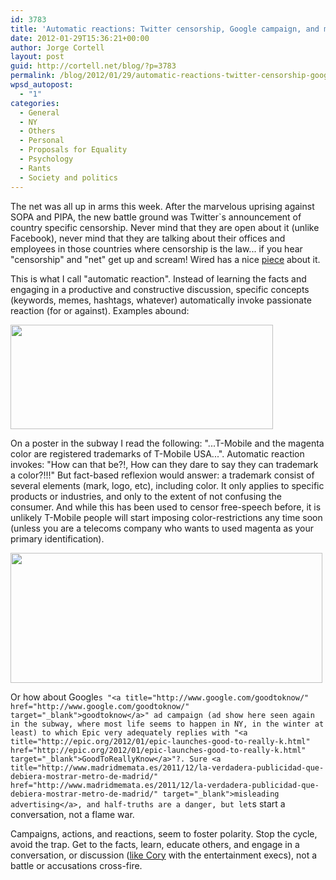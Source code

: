```yaml
---
id: 3783
title: 'Automatic reactions: Twitter censorship, Google campaign, and magenta trade-marked'
date: 2012-01-29T15:36:21+00:00
author: Jorge Cortell
layout: post
guid: http://cortell.net/blog/?p=3783
permalink: /blog/2012/01/29/automatic-reactions-twitter-censorship-google-campaign-and-magenta-trade-marked/
wpsd_autopost:
  - "1"
categories:
  - General
  - NY
  - Others
  - Personal
  - Proposals for Equality
  - Psychology
  - Rants
  - Society and politics
---
```

The net was all up in arms this week. After the marvelous uprising against SOPA and PIPA, the new battle ground was Twitter`s announcement of country specific censorship. Never mind that they are open about it (unlike Facebook), never mind that they are talking about their offices and employees in those countries where censorship is the law... if you hear "censorship" and "net" get up and scream! Wired has a nice <a title="http://www.wired.com/threatlevel/2012/01/twitter-agent-of-the-censor/" href="http://www.wired.com/threatlevel/2012/01/twitter-agent-of-the-censor/" target="_blank">piece</a> about it.

This is what I call "automatic reaction". Instead of learning the facts and engaging in a productive and constructive discussion, specific concepts (keywords, memes, hashtags, whatever) automatically invoke passionate reaction (for or against). Examples abound:

<img class="aligncenter" title="Magenta TM by TMobile" src="https://lh4.googleusercontent.com/-HbapOv3dF-8/TySc8zxx7vI/AAAAAAAAARc/FXijVuILZOo/w420-h168-k/20120128_194510.jpg" alt="" width="420" height="167" />

On a poster in the subway I read the following: "...T-Mobile and the magenta color are registered trademarks of T-Mobile USA...". Automatic reaction invokes: "How can that be?!, How can they dare to say they can trademark a color?!!!" But fact-based reflexion would answer: a trademark consist of several elements (mark, logo, etc), including color. It only applies to specific products or industries, and only to the extent of not confusing the consumer. And while this has been used to censor free-speech before, it is unlikely T-Mobile people will start imposing color-restrictions any time soon (unless you are a telecoms company who wants to used magenta as your primary identification).

<img class="aligncenter" title="Google Ad" src="https://lh6.googleusercontent.com/-hBuGgm3_kSY/Tx8dBkURIUI/AAAAAAAAARg/95skwubDMEg/w500-h207-k/20120124_160222.jpg" alt="" width="499" height="208" />

Or how about Google`s "<a title="http://www.google.com/goodtoknow/" href="http://www.google.com/goodtoknow/" target="_blank">goodtoknow</a>" ad campaign (ad show here seen again in the subway, where most life seems to happen in NY, in the winter at least) to which Epic very adequately replies with "<a title="http://epic.org/2012/01/epic-launches-good-to-really-k.html" href="http://epic.org/2012/01/epic-launches-good-to-really-k.html" target="_blank">GoodToReallyKnow</a>"?. Sure <a title="http://www.madridmemata.es/2011/12/la-verdadera-publicidad-que-debiera-mostrar-metro-de-madrid/" href="http://www.madridmemata.es/2011/12/la-verdadera-publicidad-que-debiera-mostrar-metro-de-madrid/" target="_blank">misleading advertising</a>, and half-truths are a danger, but let`s start a conversation, not a flame war.

Campaigns, actions, and reactions, seem to foster polarity. Stop the cycle, avoid the trap. Get to the facts, learn, educate others, and engage in a conversation, or discussion (<a title="http://boingboing.net/2012/01/28/infographic-hollywoods-long.html" href="http://boingboing.net/2012/01/28/infographic-hollywoods-long.html" target="_blank">like Cory</a> with the entertainment execs), not a battle or accusations cross-fire.
